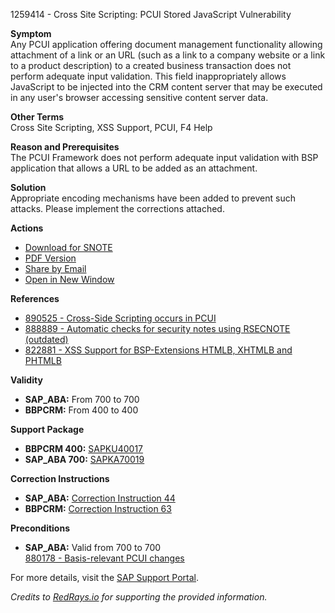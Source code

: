 1259414 - Cross Site Scripting: PCUI Stored JavaScript Vulnerability

**Symptom**  
Any PCUI application offering document management functionality allowing attachment of a link or an URL (such as a link to a company website or a link to a product description) to a created business transaction does not perform adequate input validation. This field inappropriately allows JavaScript to be injected into the CRM content server that may be executed in any user's browser accessing sensitive content server data.

**Other Terms**  
Cross Site Scripting, XSS Support, PCUI, F4 Help

**Reason and Prerequisites**  
The PCUI Framework does not perform adequate input validation with BSP application that allows a URL to be added as an attachment.

**Solution**  
Appropriate encoding mechanisms have been added to prevent such attacks. Please implement the corrections attached.

**Actions**  
- [Download for SNOTE](https://notesdownloads.sap.com/note/0040000007363872017)
- [PDF Version](https://userapps.support.sap.com/sap/support/sfm/notes/print/0001259414?language=en-US&token=9838EBC7A5FABBD37DC346EEAEC0D8DF)
- [Share by Email](https://me.sap.com/share/0001259414)
- [Open in New Window](https://me.sap.com/opennewwindow/0001259414)

**References**  
- [890525 - Cross-Side Scripting occurs in PCUI](https://me.sap.com/notes/890525)
- [888889 - Automatic checks for security notes using RSECNOTE (outdated)](https://me.sap.com/notes/888889)
- [822881 - XSS Support for BSP-Extensions HTMLB, XHTMLB and PHTMLB](https://me.sap.com/notes/822881)

**Validity**  
- **SAP_ABA:** From 700 to 700  
- **BBPCRM:** From 400 to 400

**Support Package**  
- **BBPCRM 400:** [SAPKU40017](https://me.sap.com/supportpackage/SAPKU40017)
- **SAP_ABA 700:** [SAPKA70019](https://me.sap.com/supportpackage/SAPKA70019)

**Correction Instructions**  
- **SAP_ABA:** [Correction Instruction 44](https://me.sap.com/corrins/0001259414/44)  
- **BBPCRM:** [Correction Instruction 63](https://me.sap.com/corrins/0001259414/63)

**Preconditions**  
- **SAP_ABA:** Valid from 700 to 700  
  [880178 - Basis-relevant PCUI changes](https://me.sap.com/notes/880178)

For more details, visit the [SAP Support Portal](https://me.sap.com/notes/0001259414).

*Credits to [RedRays.io](https://redrays.io) for supporting the provided information.*